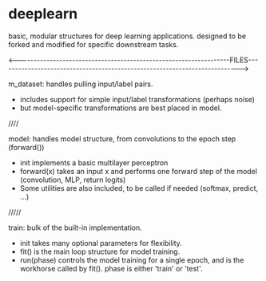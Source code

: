 # deeplearn
basic, modular structures for deep learning applications.
designed to be forked and modified for specific downstream tasks.

<------------------------------------------------------------------FILES--------------------------------------------------------------------------->

m_dataset: handles pulling input/label pairs. 
- includes support for simple input/label transformations (perhaps noise)
- but model-specific transformations are best placed in model.
  
////

model: handles model structure, from convolutions to the epoch step (forward())
- init implements a basic multilayer perceptron
- forward(x) takes an input x and performs one forward step of the model (convolution, MLP, return logits)
- Some utilities are also included, to be called if needed (softmax, predict, ...)
  
/////

train: bulk of the built-in implementation. 
- init takes many optional parameters for flexibility.
- fit() is the main loop structure for model training.
- run(phase) controls the model training for a single epoch, and is the workhorse called by fit(). phase is either 'train' or 'test'.
